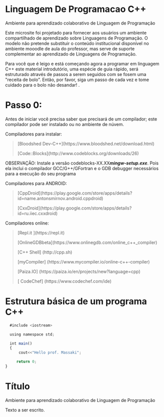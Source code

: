 # Linguagem De Programacao C++
Ambiente para aprendizado colaborativo de Linguagem de Programação

<p>
Este microsite foi projetado para fornecer aos usuários um ambiente compartilhado de aprendizado sobre Linguagens de Programação. O modelo não pretende substituir o conteúdo institucional disponível no ambiente mooodle de aula do professor, mas serve de suporte complementar ao aprendizado de Linguagens de Programação.<br />
</p>
<p>
Para você que é leigo e está começando agora a programar em linguagem C++ este material introdutório, uma espécie de guia rápido, será estruturado através de passos a serem seguidos com se fosem uma "receita de bolo". Então, por favor, siga um passo de cada vez e tome cuidado para o bolo não desandar! .<br />
</p>

# Passo 0:
<p>
  Antes de iniciar você precisa saber que precisará de um compilador; este compilador pode ser instalado ou no ambiente de núvem.  <br/>
</p>
<p>
  Compiladores para instalar:  <br />
</p>
<blockquote>
<p>  [Bloodshed Dev-C++](https://www.bloodshed.net/download.html) </p>
<p>  [Code::Blocks](http://www.codeblocks.org/downloads/26) </p>
</blockquote>

OBSERVAÇÃO: Instale a versão codeblocks-XX.XX***mingw-setup.exe***. Pois ela inclui o compilador GCC/G++/GFortran e o GDB debugger necessários para a execução do seu programa 

<p>
  Compiladores para ANDROID:  <br />
</p>
<blockquote>
<p>  [CppDroid](https://play.google.com/store/apps/details?id=name.antonsmirnov.android.cppdroid) </p>
<p>  [CxxDroid](https://play.google.com/store/apps/details?id=ru.iiec.cxxdroid) </p>
</blockquote>

<p>
 Compiladores online:  <br />
</p>
<blockquote>
<p>   [Repl.it ](https://repl.it) </p>
<p>   [OnlineGDBbeta](https://www.onlinegdb.com/online_c++_compiler) </p>
<p>   [C++ Shell] (http://cpp.sh) </p>
<p>   [myCompiler] (https://www.mycompiler.io/online-c++-compiler) </p>
<p>   [Paiza.IO] (https://paiza.io/en/projects/new?language=cpp) </p>
<p>   [ CodeChef] (https://www.codechef.com/ide) </p>  
</blockquote>




# Estrutura básica de um programa C++

```javascript
  #include <iostream>

  using namespace std;

  int main()
  {
      cout<<"Hello prof. Massaki";

     return 0;
}
```
# Título
Ambiente para aprendizado colaborativo de Linguagem de Programação

<p>
Texto a ser escrito.<br />
</p>
